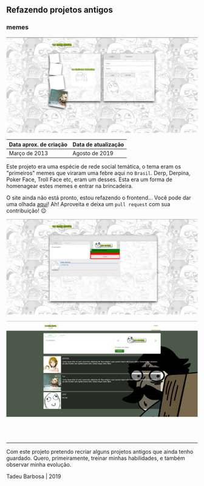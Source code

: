 ## Refazendo projetos antigos
### memes

![imagem do projeto](https://raw.githubusercontent.com/refazendo-projetos-antigos/memes/master/public/images/screenshots/Screenshot_3.png)

Data aprox. de criação | Data de atualização
------------ | -------------
Março de 2013 | Agosto de 2019

Este projeto era uma espécie de rede social temática, o tema eram os "primeiros" memes que viraram uma febre aqui no `Brasil`. Derp, Derpina, Poker Face, Troll Face etc, eram um desses.
Esta era um forma de homenagear estes memes e entrar na brincadeira.

O site ainda não está pronto, estou refazendo o frontend... Você pode dar uma olhada [aqui](https://github.com/refazendo-projetos-antigos/memes)!
Ah! Aproveita e deixa um `pull request` com sua contribuição! :wink:

![imagem do projeto](https://raw.githubusercontent.com/refazendo-projetos-antigos/memes/master/public/images/screenshots/Screenshot_2.png)

![imagem do projeto](https://raw.githubusercontent.com/refazendo-projetos-antigos/memes/master/public/images/screenshots/Screenshot_1.png)
<br>
<br>
<br>
<br>



---

Com este projeto pretendo recriar alguns projetos antigos que ainda tenho guardado. Quero, primeiramente, treinar minhas habilidades, e também observar minha evolução.

Tadeu Barbosa | 2019
